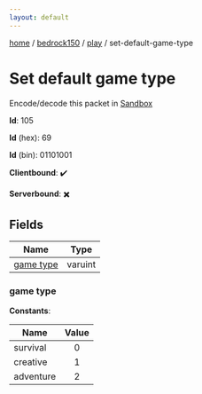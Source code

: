 ```yaml
---
layout: default
---
```


[home](/)  /  [bedrock150](/protocol/bedrock150)  /  [play](/protocol/bedrock150/play)  /  set-default-game-type

# Set default game type

Encode/decode this packet in [Sandbox](../../../sandbox/bedrock150#play.set_default_game_type)

**Id**: 105

**Id** (hex): 69

**Id** (bin): 01101001

**Clientbound**: ✔️

**Serverbound**: ✖️

## Fields

Name | Type
---|---
[game type](#game-type) | varuint

### game type

**Constants**:

Name | Value
---|:---:
survival | 0
creative | 1
adventure | 2

